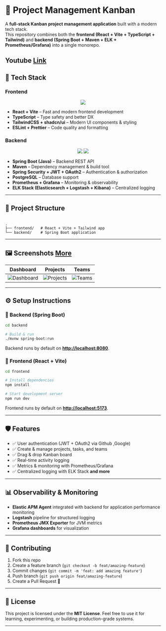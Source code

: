 # 📌 Project Management Kanban

A **full-stack Kanban project management application** built with a modern tech stack.  
This repository combines both the **frontend (React + Vite + TypeScript + Tailwind)** and **backend (Spring Boot + Maven + ELK + Prometheus/Grafana)** into a single monorepo.


## Youtube [Link](https://youtu.be/InaLiBwm70I?si=OSmgPXksTRoxupIg)


## 🚀 Tech Stack

### Frontend
<p align= "center">
  <img src="https://skillicons.dev/icons?i=react,ts,tailwind,vite,npm" />
</p>

- **React + Vite** – Fast and modern frontend development  
- **TypeScript** – Type safety and better DX  
- **TailwindCSS + shadcn/ui** – Modern UI components & styling  
- **ESLint + Prettier** – Code quality and formatting  

### Backend
<p align= "center">
  <img src="https://skillicons.dev/icons?i=java,spring,maven,docker,prometheus,grafana,elasticsearch" />
  <img
       src="https://go-skill-icons.vercel.app/api/icons?i=kibana,"
    />
</p>

- **Spring Boot (Java)** – Backend REST API  
- **Maven** – Dependency management & build tool  
- **Spring Security + JWT + OAuth2** – Authentication & authorization  
- **PostgreSQL** – Database support  
- **Prometheus + Grafana** – Monitoring & observability  
- **ELK Stack (Elasticsearch + Logstash + Kibana)** – Centralized logging  

---

## 📂 Project Structure

```

.
├── frontend/   # React + Vite + Tailwind app
└── backend/    # Spring Boot application

````

---

## 🖼️ Screenshots [More](screenshots)

| Dashboard | Projects | Teams |
|-----------|----------|-------|
| ![Dashboard](screenshots/app/dashboard.png) | ![Projects](screenshots/app/projects.png) | ![Teams](screenshots/app/Team.png) |

---

## ⚙️ Setup Instructions

### 🔧 Backend (Spring Boot)
```bash
cd backend

# Build & run
./mvnw spring-boot:run
````

Backend runs by default on **[http://localhost:8080](http://localhost:8080)**.

### 🎨 Frontend (React + Vite)

```bash
cd frontend

# Install dependencies
npm install

# Start development server
npm run dev
```

Frontend runs by default on **[http://localhost:5173](http://localhost:5173)**.

---

## 🛡️ Features

* ✅ User authentication (JWT + OAuth2 via Github ,Google)
* ✅ Create & manage projects, tasks, and teams
* ✅ Drag & drop Kanban board
* ✅ Real-time activity logging
* ✅ Metrics & monitoring with Prometheus/Grafana
* ✅ Centralized logging with ELK Stack **and more**

---

## 📊 Observability & Monitoring

* **Elastic APM Agent** integrated with backend for application performance monitoring
* **Logstash** pipeline for structured logging
* **Prometheus JMX Exporter** for JVM metrics
* **Grafana dashboards** for visualization

---

## 🤝 Contributing

1. Fork this repo
2. Create a feature branch (`git checkout -b feat/amazing-feature`)
3. Commit changes (`git commit -m 'feat: add amazing feature'`)
4. Push branch (`git push origin feat/amazing-feature`)
5. Create a Pull Request 🎉

---

## 📜 License

This project is licensed under the **MIT License**.
Feel free to use it for learning, experimenting, or building production-grade systems.

---
